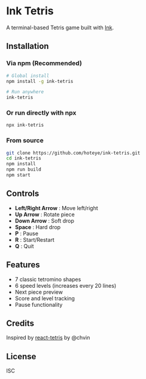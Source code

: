 # Ink Tetris

A terminal-based Tetris game built with [Ink](https://github.com/vadimdemedes/ink).

## Installation

### Via npm (Recommended)

```bash
# Global install
npm install -g ink-tetris

# Run anywhere
ink-tetris
```

### Or run directly with npx

```bash
npx ink-tetris
```

### From source

```bash
git clone https://github.com/hoteye/ink-tetris.git
cd ink-tetris
npm install
npm run build
npm start
```

## Controls

- **Left/Right Arrow** : Move left/right
- **Up Arrow** : Rotate piece
- **Down Arrow** : Soft drop
- **Space** : Hard drop
- **P** : Pause
- **R** : Start/Restart
- **Q** : Quit

## Features

- 7 classic tetromino shapes
- 6 speed levels (increases every 20 lines)
- Next piece preview
- Score and level tracking
- Pause functionality

## Credits

Inspired by [react-tetris](https://github.com/chvin/react-tetris) by @chvin

## License

ISC
